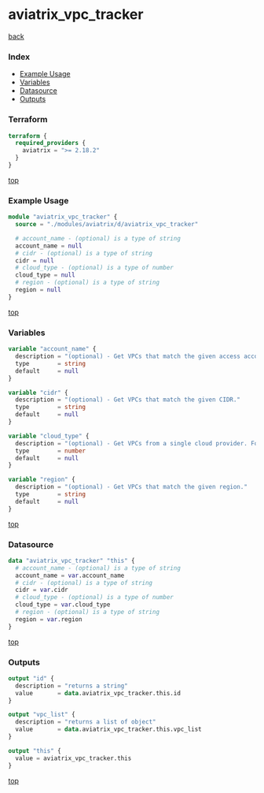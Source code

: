 # aviatrix_vpc_tracker

[back](../aviatrix.md)

### Index

- [Example Usage](#example-usage)
- [Variables](#variables)
- [Datasource](#datasource)
- [Outputs](#outputs)

### Terraform

```terraform
terraform {
  required_providers {
    aviatrix = ">= 2.18.2"
  }
}
```

[top](#index)

### Example Usage

```terraform
module "aviatrix_vpc_tracker" {
  source = "./modules/aviatrix/d/aviatrix_vpc_tracker"

  # account_name - (optional) is a type of string
  account_name = null
  # cidr - (optional) is a type of string
  cidr = null
  # cloud_type - (optional) is a type of number
  cloud_type = null
  # region - (optional) is a type of string
  region = null
}
```

[top](#index)

### Variables

```terraform
variable "account_name" {
  description = "(optional) - Get VPCs that match the given access account name."
  type        = string
  default     = null
}

variable "cidr" {
  description = "(optional) - Get VPCs that match the given CIDR."
  type        = string
  default     = null
}

variable "cloud_type" {
  description = "(optional) - Get VPCs from a single cloud provider. For example, if cloud_type = 4, only GCP VPCs will be returned."
  type        = number
  default     = null
}

variable "region" {
  description = "(optional) - Get VPCs that match the given region."
  type        = string
  default     = null
}
```

[top](#index)

### Datasource

```terraform
data "aviatrix_vpc_tracker" "this" {
  # account_name - (optional) is a type of string
  account_name = var.account_name
  # cidr - (optional) is a type of string
  cidr = var.cidr
  # cloud_type - (optional) is a type of number
  cloud_type = var.cloud_type
  # region - (optional) is a type of string
  region = var.region
}
```

[top](#index)

### Outputs

```terraform
output "id" {
  description = "returns a string"
  value       = data.aviatrix_vpc_tracker.this.id
}

output "vpc_list" {
  description = "returns a list of object"
  value       = data.aviatrix_vpc_tracker.this.vpc_list
}

output "this" {
  value = aviatrix_vpc_tracker.this
}
```

[top](#index)
